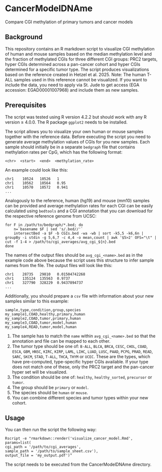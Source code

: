 # CancerModelDNAme
Compare CGI methylation of primary tumors and cancer models

## Background
This repository contains an R markdown script to visualize CGI methylation of human and mouse samples based on the median methylation level and the fraction of methylated CGIs for three different CGI groups: PRC2 targets, hyper CGIs determined across a pan-cancer cohort and hyper CGIs determined for a specific tumor type. The script produces visualizations based on the reference created in Hetzel et al. 2025. Note: The human T-ALL samples used in this reference cannot be visualized. If you want to include the data, you need to apply via St. Jude to get access (EGA accession: EGAD00001007968) and include them as new samples. 

## Prerequisites

The script was tested using R version 4.2.2 but should work with any R version $\geq$ 4.0.0. The R package ```ggplot2``` needs to be installed.

The script allows you to visualize your own human or mouse samples together with the reference data. Before executing the script you need to generate average methylation values of CGIs for you new samples. Each sample should initially be in a separate ```bedgraph``` file that contains methylation rates per CpG, which has the following format:

```
<chr>  <start>  <end>  <methylation_rate>
```

An example could look like this:

```
chr1	10524	10526	1
chr1	10562	10564	0.95
chr1	10570	10572	0.941
...
```

Analogously to the reference, human (hg19) and mouse (mm10) samples can be provided and average methylation rates for each CGI can be easily calculated using ```bedtools``` and a CGI annotation that you can download for the respective reference genome from UCSC:

```
for F in /path/to/bedgraph/*.bed; do
    n=`basename $F | sed 's/.bed//'`
    intersectBed -a $F -b CGIs.bed -wa -wb | sort -k5,5 -k6,6n | groupBy -i stdin -g 5,6,7 -c 4,4 -o mean,count | awk '$5>2' OFS="\t" | cut -f 1-4 > /path/to/cgi_averages/avg_cgi_${n}.bed
done
```

The names of the output files should be ```avg_cgi_<name>.bed``` as in the example code above because the script uses this structure to infer sample names from the file. The output files will look like this:

```
chr1	28735	29810	0.01504742268
chr1	135124	135563	0.9737
chr1	327790	328229	0.9437894737
...
```

Additionally, you should prepare a ```csv``` file with information about your new samples similar to this example:

```
sample,type,condition,group,species
my_sample1,COAD,healthy,primary,human
my_sample2,COAD,tumor,primary,human
my_sample3,COAD,tumor,model,human
my_sample4,READ,tumor,model,human
```

1. The sample has to match the ```name``` within ```avg_cgi_<name>.bed``` so that the annotation and file can be mapped to each other.
2. The tumor type should be one of: ```B-ALL```, ```BLCA```, ```BRCA```, ```CESC```, ```CHOL```, ```COAD```, ```ESCA```, ```GBM```, ```HNSC```, ```KIRC```, ```KIRP```, ```LAML```, ```LIHC```, ```LUAD```, ```LUSC```, ```PAAD```, ```PCPG```, ```PRAD```, ```READ```, ```SARC```, ```SKCM```, ```STAD```, ```T-ALL```, ```THCA```, ```THYM``` or ```UCEC```. These are the types, which have pre-computed, type-specific hyper CGIs available. If your type does not match one of these, only the PRC2 target and the pan-cancer hyper set will be visualized.
3. The condition should be one of: ```healthy```, ```healthy_sorted```, ```precursor``` or ```tumor```.
4. The group should be ```primary``` or ```model```.
5. The species should be ```human``` or ```mouse```.
6. You can combine different species and tumor types within your new cohort.

## Usage

You can then run the script the following way:

```
Rscript -e "rmarkdown::render('visualize_cancer_model.Rmd',
params=list(
cgi_path = '/path/to/cgi_averages',
sample_path = '/path/to/sample_sheet.csv'),
output_file = 'my_output.pdf')"
```

The script needs to be executed from the CancerModelDNAme directory.
